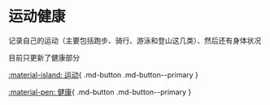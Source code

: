 # 运动健康

记录自己的运动（主要包括跑步、骑行、游泳和登山这几类）、然后还有身体状况

目前只更新了健康部分

[:material-island: 运动](./sport/){ .md-button .md-button--primary }

[:material-pen: 健康](./health/){ .md-button .md-button--primary }